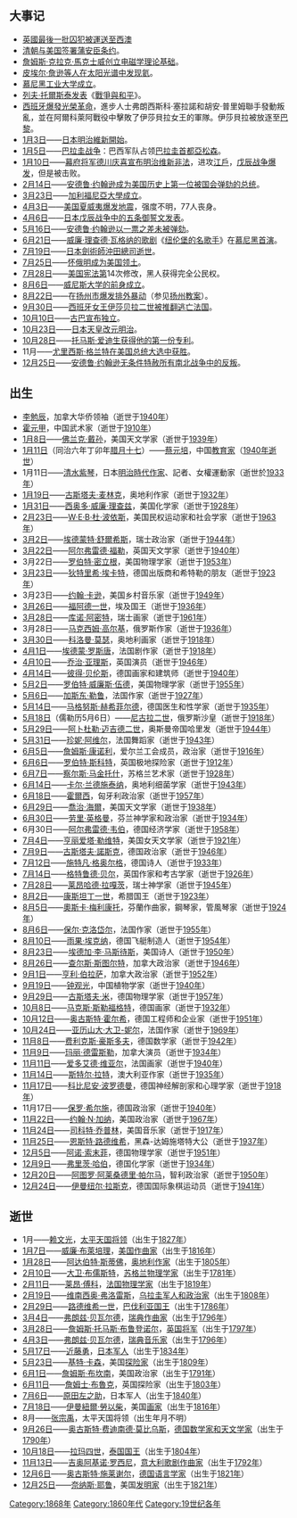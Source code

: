 ## 大事记

  - [英國最後一批](https://zh.wikipedia.org/wiki/英國 "wikilink")[囚犯被運送至](https://zh.wikipedia.org/wiki/囚犯 "wikilink")[西澳](https://zh.wikipedia.org/wiki/西澳 "wikilink")
  - [清朝与](../Page/清朝.md "wikilink")[美国签署](../Page/美国.md "wikilink")[蒲安臣条约](https://zh.wikipedia.org/wiki/蒲安臣条约 "wikilink")。
  - [詹姆斯·克拉克·馬克士威创立](https://zh.wikipedia.org/wiki/詹姆斯·克拉克·馬克士威 "wikilink")[电磁学理论基础](../Page/电磁学.md "wikilink")。
  - [皮埃尔·詹逊等人在](https://zh.wikipedia.org/wiki/皮埃尔·詹逊 "wikilink")[太阳光谱中发现](https://zh.wikipedia.org/wiki/太阳光谱 "wikilink")[氦](../Page/氦.md "wikilink")。
  - [慕尼黑工业大学成立](../Page/慕尼黑工业大学.md "wikilink")。
  - [列夫·托爾斯泰发表](../Page/列夫·托爾斯泰.md "wikilink")《[戰爭與和平](../Page/戰爭與和平.md "wikilink")》。
  - [西班牙爆發光榮革命](../Page/西班牙.md "wikilink")，進步人士弗朗西斯科·塞拉諾和胡安·普里姆聯手發動叛亂，並在阿爾科萊阿戰役中擊敗了伊莎貝拉女王的軍隊。伊莎貝拉被放逐至[巴黎](../Page/巴黎.md "wikilink")。
  - [1月3日](../Page/1月3日.md "wikilink")——[日本](../Page/日本.md "wikilink")[明治維新開始](https://zh.wikipedia.org/wiki/明治維新 "wikilink")。
  - [1月5日](../Page/1月5日.md "wikilink")——[巴拉圭战争](../Page/巴拉圭战争.md "wikilink")：巴西军队占领[巴拉圭首都](../Page/巴拉圭.md "wikilink")[亞松森](../Page/亞松森.md "wikilink")。
  - [1月10日](../Page/1月10日.md "wikilink")——[幕府将军](../Page/幕府_\(日本\).md "wikilink")[德川庆喜宣布明治维新非法](../Page/德川庆喜.md "wikilink")，进攻[江戶](../Page/江戶.md "wikilink")，[戊辰战争爆发](https://zh.wikipedia.org/wiki/戊辰战争 "wikilink")，但是被击败。
  - [2月14日](../Page/2月14日.md "wikilink")——[安德鲁·约翰逊成为](../Page/安德鲁·约翰逊.md "wikilink")[美国历史上第一位被国会](../Page/美国历史.md "wikilink")[弹劾的总统](../Page/弹劾.md "wikilink")。
  - [3月23日](../Page/3月23日.md "wikilink")——[加利福尼亞大學成立](https://zh.wikipedia.org/wiki/加利福尼亞大學 "wikilink")。
  - [4月3日](../Page/4月3日.md "wikilink")——[美国](../Page/美国.md "wikilink")[夏威夷爆发](https://zh.wikipedia.org/wiki/夏威夷 "wikilink")[地震](../Page/地震.md "wikilink")，强度不明，77人丧身。
  - [4月6日](../Page/4月6日.md "wikilink")——[日本](../Page/日本.md "wikilink")[戊辰战争中的](https://zh.wikipedia.org/wiki/戊辰战争 "wikilink")[五条御誓文发表](https://zh.wikipedia.org/wiki/五条御誓文 "wikilink")。
  - [5月16日](../Page/5月16日.md "wikilink")——[安德鲁·约翰逊以一票之差未被弹劾](../Page/安德鲁·约翰逊.md "wikilink")。
  - [6月21日](../Page/6月21日.md "wikilink")——[威廉·理查德·瓦格纳的歌剧](https://zh.wikipedia.org/wiki/威廉·理查德·瓦格纳 "wikilink")《[纽伦堡的名歌手](../Page/纽伦堡的名歌手.md "wikilink")》在[慕尼黑首演](../Page/慕尼黑.md "wikilink")。
  - [7月19日](https://zh.wikipedia.org/wiki/7月19日 "wikilink")——[日本劍術師](../Page/日本.md "wikilink")[沖田總司逝世](../Page/沖田總司.md "wikilink")。
  - [7月25日](https://zh.wikipedia.org/wiki/7月25日 "wikilink")——[怀俄明成为美国领土](../Page/怀俄明州.md "wikilink")。
  - [7月28日](https://zh.wikipedia.org/wiki/7月28日 "wikilink")——[美国宪法第](../Page/美国宪法.md "wikilink")14次修改，黑人获得完全公民权。
  - [8月6日](../Page/8月6日.md "wikilink")——[威尼斯大学的前身成立](https://zh.wikipedia.org/wiki/威尼斯大学 "wikilink")。
  - [8月22日](../Page/8月22日.md "wikilink")——在[扬州市爆发排外暴动](../Page/扬州市.md "wikilink")（参见[扬州教案](../Page/扬州教案.md "wikilink")）。
  - [9月30日](../Page/9月30日.md "wikilink")——[西班牙女王](../Page/西班牙.md "wikilink")[伊莎贝拉二世被推翻逃亡](../Page/伊莎贝拉二世.md "wikilink")[法国](https://zh.wikipedia.org/wiki/法国 "wikilink")。
  - [10月10日](../Page/10月10日.md "wikilink")——[古巴宣布独立](../Page/古巴.md "wikilink")。
  - [10月23日](../Page/10月23日.md "wikilink")——[日本天皇改元](https://zh.wikipedia.org/wiki/日本天皇 "wikilink")[明治](../Page/明治.md "wikilink")。
  - [10月28日](../Page/10月28日.md "wikilink")——[托马斯·爱迪生获得他的第一份专利](https://zh.wikipedia.org/wiki/托马斯·爱迪生 "wikilink")。
  - 11月——[尤里西斯·格兰特在美国总统大选中获胜](https://zh.wikipedia.org/wiki/尤里西斯·格兰特 "wikilink")。
  - [12月25日](../Page/12月25日.md "wikilink")——[安德鲁·约翰逊无条件特赦所有](../Page/安德鲁·约翰逊.md "wikilink")[南北战争中的反叛](../Page/南北战争.md "wikilink")。

## 出生

  - [李勉辰](https://zh.wikipedia.org/wiki/李勉辰 "wikilink")，加拿大华侨领袖（逝世于[1940年](../Page/1940年.md "wikilink")）
  - [霍元甲](../Page/霍元甲.md "wikilink")，中国武术家（逝世于[1910年](../Page/1910年.md "wikilink")）
  - [1月8日](../Page/1月8日.md "wikilink")——[佛兰克·戴孙](https://zh.wikipedia.org/wiki/佛兰克·戴孙 "wikilink")，美国天文学家（逝世于[1939年](../Page/1939年.md "wikilink")）
  - [1月11日](../Page/1月11日.md "wikilink")（同治六年丁卯年[腊月十七](https://zh.wikipedia.org/wiki/腊月十七 "wikilink")）——[蔡元培](../Page/蔡元培.md "wikilink")，中国[教育家](https://zh.wikipedia.org/wiki/教育家 "wikilink")（[1940年逝世](../Page/1940年.md "wikilink")）
  - 1月11日——[清水紫琴](../Page/清水紫琴.md "wikilink")，日本[明治時代作家](https://zh.wikipedia.org/wiki/明治時代 "wikilink")、記者、女權運動家（逝世於[1933年](../Page/1933年.md "wikilink")）
  - [1月19日](../Page/1月19日.md "wikilink")——[古斯塔夫·麦林克](https://zh.wikipedia.org/wiki/古斯塔夫·麦林克 "wikilink")，奥地利作家（逝世于[1932年](../Page/1932年.md "wikilink")）
  - [1月31日](../Page/1月31日.md "wikilink")——[西奥多·威廉·理查兹](../Page/西奥多·威廉·理查兹.md "wikilink")，美国化学家（逝世于[1928年](../Page/1928年.md "wikilink")）
  - [2月23日](../Page/2月23日.md "wikilink")——[W·E·B·杜·波依斯](https://zh.wikipedia.org/wiki/W·E·B·杜·波依斯 "wikilink")，美国民权运动家和社会学家（逝世于[1963年](../Page/1963年.md "wikilink")）
  - [3月2日](../Page/3月2日.md "wikilink")——[埃德蒙特·舒爾希斯](https://zh.wikipedia.org/wiki/埃德蒙特·舒爾希斯 "wikilink")，瑞士政治家（逝世于[1944年](../Page/1944年.md "wikilink")）
  - [3月22日](../Page/3月22日.md "wikilink")——[阿尔弗雷德·福勒](https://zh.wikipedia.org/wiki/阿尔弗雷德·福勒 "wikilink")，英国天文学家（逝世于[1940年](../Page/1940年.md "wikilink")）
  - 3月22日——[罗伯特·密立根](../Page/罗伯特·密立根.md "wikilink")，美国物理学家（逝世于[1953年](../Page/1953年.md "wikilink")）
  - [3月23日](../Page/3月23日.md "wikilink")——[狄特里希·埃卡特](https://zh.wikipedia.org/wiki/狄特里希·埃卡特 "wikilink")，德国出版商和希特勒的朋友（逝世于[1923年](../Page/1923年.md "wikilink")）
  - 3月23日——[约翰·卡逊](https://zh.wikipedia.org/wiki/约翰·卡逊 "wikilink")，美国乡村音乐家（逝世于[1949年](../Page/1949年.md "wikilink")）
  - [3月26日](../Page/3月26日.md "wikilink")——[福阿德一世](../Page/福阿德一世.md "wikilink")，埃及国王（逝世于[1936年](../Page/1936年.md "wikilink")）
  - [3月28日](../Page/3月28日.md "wikilink")——[库诺·阿密特](https://zh.wikipedia.org/wiki/库诺·阿密特 "wikilink")，瑞士画家（逝世于[1961年](../Page/1961年.md "wikilink")）
  - 3月28日——[马克西姆·高尔基](../Page/马克西姆·高尔基.md "wikilink")，俄罗斯作家（逝世于[1936年](../Page/1936年.md "wikilink")）
  - [3月30日](../Page/3月30日.md "wikilink")——[科洛曼·莫瑟](https://zh.wikipedia.org/wiki/科洛曼·莫瑟 "wikilink")，奥地利画家（逝世于[1918年](../Page/1918年.md "wikilink")）
  - [4月1日](../Page/4月1日.md "wikilink")——[埃德蒙·罗斯唐](https://zh.wikipedia.org/wiki/埃德蒙·罗斯唐 "wikilink")，法国剧作家（逝世于[1918年](../Page/1918年.md "wikilink")）
  - [4月10日](../Page/4月10日.md "wikilink")——[乔治·亚理斯](https://zh.wikipedia.org/wiki/乔治·亚理斯 "wikilink")，英国演员（逝世于[1946年](../Page/1946年.md "wikilink")）
  - [4月14日](../Page/4月14日.md "wikilink")——[彼得·贝伦斯](../Page/彼得·贝伦斯.md "wikilink")，德国画家和建筑师（逝世于[1940年](../Page/1940年.md "wikilink")）
  - [5月2日](../Page/5月2日.md "wikilink")——[罗伯特·威廉斯·伍德](https://zh.wikipedia.org/wiki/罗伯特·威廉斯·伍德 "wikilink")，美国物理学家（逝世于[1955年](../Page/1955年.md "wikilink")）
  - [5月6日](../Page/5月6日.md "wikilink")——[加斯东·勒鲁](../Page/加斯东·勒鲁.md "wikilink")，法国作家（逝世于[1927年](../Page/1927年.md "wikilink")）
  - [5月14日](../Page/5月14日.md "wikilink")——[马格努斯·赫希菲尔德](../Page/马格努斯·赫希菲尔德.md "wikilink")，德国医生和性学家（逝世于[1935年](../Page/1935年.md "wikilink")）
  - [5月18日](../Page/5月18日.md "wikilink")（儒勒历5月6日）——[尼古拉二世](https://zh.wikipedia.org/wiki/尼古拉二世 "wikilink")，俄罗斯沙皇（逝世于[1918年](../Page/1918年.md "wikilink")）
  - [5月29日](../Page/5月29日.md "wikilink")——[阿卜杜勒·迈吉德二世](https://zh.wikipedia.org/wiki/阿卜杜勒·迈吉德二世 "wikilink")，奥斯曼帝国哈里发（逝世于[1944年](../Page/1944年.md "wikilink")）
  - [5月31日](../Page/5月31日.md "wikilink")——[珍妮·阿维尔](https://zh.wikipedia.org/wiki/珍妮·阿维尔 "wikilink")，法国舞蹈家（逝世于[1943年](../Page/1943年.md "wikilink")）
  - [6月5日](../Page/6月5日.md "wikilink")——[詹姆斯·康诺利](https://zh.wikipedia.org/wiki/詹姆斯·康诺利 "wikilink")，爱尔兰工会成员，政治家（逝世于[1916年](../Page/1916年.md "wikilink")）
  - [6月6日](../Page/6月6日.md "wikilink")——[罗伯特·斯科特](../Page/罗伯特·斯科特.md "wikilink")，英国极地探险家（逝世于[1912年](../Page/1912年.md "wikilink")）
  - [6月7日](../Page/6月7日.md "wikilink")——[察尔斯·马金托什](https://zh.wikipedia.org/wiki/察尔斯·马金托什 "wikilink")，苏格兰艺术家（逝世于[1928年](../Page/1928年.md "wikilink")）
  - [6月14日](../Page/6月14日.md "wikilink")——[卡尔·兰德施泰纳](../Page/卡尔·兰德施泰纳.md "wikilink")，奥地利细菌学家（逝世于[1943年](../Page/1943年.md "wikilink")）
  - [6月18日](../Page/6月18日.md "wikilink")——[霍爾西](https://zh.wikipedia.org/wiki/霍爾西 "wikilink")，匈牙利政治家（逝世于[1957年](../Page/1957年.md "wikilink")）
  - [6月29日](../Page/6月29日.md "wikilink")——[喬治·海爾](../Page/喬治·海爾.md "wikilink")，美国天文学家（逝世于[1938年](../Page/1938年.md "wikilink")）
  - [6月30日](../Page/6月30日.md "wikilink")——[劳里·英格曼](../Page/劳里·英格曼.md "wikilink")，芬兰神学家和政治家（逝世于[1934年](../Page/1934年.md "wikilink")）
  - 6月30日——[阿尔弗雷德·韦伯](https://zh.wikipedia.org/wiki/阿尔弗雷德·韦伯 "wikilink")，德国经济学家（逝世于[1958年](../Page/1958年.md "wikilink")）
  - [7月4日](../Page/7月4日.md "wikilink")——[亨丽爱塔·勒维特](https://zh.wikipedia.org/wiki/亨丽爱塔·勒维特 "wikilink")，美国女天文学家（逝世于[1921年](../Page/1921年.md "wikilink")）
  - [7月9日](https://zh.wikipedia.org/wiki/7月9日 "wikilink")——[古斯塔夫·諾斯克](https://zh.wikipedia.org/wiki/古斯塔夫·諾斯克 "wikilink")，德国政治家（逝世于[1946年](../Page/1946年.md "wikilink")）
  - [7月12日](https://zh.wikipedia.org/wiki/7月12日 "wikilink")——[施特凡·格奥尔格](https://zh.wikipedia.org/wiki/施特凡·格奥尔格 "wikilink")，德国诗人（逝世于[1933年](../Page/1933年.md "wikilink")）
  - [7月14日](https://zh.wikipedia.org/wiki/7月14日 "wikilink")——[格特鲁德·贝尔](https://zh.wikipedia.org/wiki/格特鲁德·贝尔 "wikilink")，英国作家和考古学家（逝世于[1926年](../Page/1926年.md "wikilink")）
  - [7月28日](https://zh.wikipedia.org/wiki/7月28日 "wikilink")——[莱昂哈德·拉嘎茨](https://zh.wikipedia.org/wiki/莱昂哈德·拉嘎茨 "wikilink")，瑞士神学家（逝世于[1945年](../Page/1945年.md "wikilink")）
  - [8月2日](../Page/8月2日.md "wikilink")——[康斯坦丁一世](../Page/康斯坦丁一世_\(希腊\).md "wikilink")，希腊国王（逝世于[1923年](../Page/1923年.md "wikilink")）
  - [8月5日](../Page/8月5日.md "wikilink")——[奧斯卡·梅利康托](https://zh.wikipedia.org/wiki/奧斯卡·梅利康托 "wikilink")，芬蘭作曲家，鋼琴家，管風琴家（逝世于[1924年](../Page/1924年.md "wikilink")）
  - [8月6日](../Page/8月6日.md "wikilink")——[保尔·克洛岱尔](https://zh.wikipedia.org/wiki/保尔·克洛岱尔 "wikilink")，法国作家（逝世于[1955年](../Page/1955年.md "wikilink")）
  - [8月10日](../Page/8月10日.md "wikilink")——[雨果·埃克纳](https://zh.wikipedia.org/wiki/雨果·埃克纳 "wikilink")，德国飞艇制造人（逝世于[1954年](../Page/1954年.md "wikilink")）
  - [8月23日](../Page/8月23日.md "wikilink")——[埃德加·李·马斯待斯](https://zh.wikipedia.org/wiki/埃德加·李·马斯待斯 "wikilink")，美国诗人（逝世于[1950年](../Page/1950年.md "wikilink")）
  - [8月26日](../Page/8月26日.md "wikilink")——[查尔斯·斯图尔特](https://zh.wikipedia.org/wiki/查尔斯·斯图尔特 "wikilink")，加拿大政治家（逝世于[1946年](../Page/1946年.md "wikilink")）
  - [9月1日](../Page/9月1日.md "wikilink")——[亨利·伯拉萨](https://zh.wikipedia.org/wiki/亨利·伯拉萨 "wikilink")，加拿大政治家（逝世于[1952年](../Page/1952年.md "wikilink")）
  - [9月19日](../Page/9月19日.md "wikilink")——[钟观光](https://zh.wikipedia.org/wiki/钟观光 "wikilink")，中国植物学家（逝世于[1940年](../Page/1940年.md "wikilink")）
  - [9月29日](../Page/9月29日.md "wikilink")——[古斯塔夫·米](../Page/古斯塔夫·米.md "wikilink")，德国物理学家（逝世于[1957年](../Page/1957年.md "wikilink")）
  - [10月8日](../Page/10月8日.md "wikilink")——[马克斯·斯勒福格特](https://zh.wikipedia.org/wiki/马克斯·斯勒福格特 "wikilink")，德国画家（逝世于[1932年](../Page/1932年.md "wikilink")）
  - [10月12日](../Page/10月12日.md "wikilink")——[奥古斯特·霍尔希](https://zh.wikipedia.org/wiki/奥古斯特·霍尔希 "wikilink")，德国工程师和企业家（逝世于[1951年](../Page/1951年.md "wikilink")）
  - [10月24日](../Page/10月24日.md "wikilink")——[亚历山大·大卫-妮尔](https://zh.wikipedia.org/wiki/亚历山大·大卫-妮尔 "wikilink")，法国作家（逝世于[1969年](../Page/1969年.md "wikilink")）
  - [11月8日](../Page/11月8日.md "wikilink")——[费利克斯·豪斯多夫](../Page/费利克斯·豪斯多夫.md "wikilink")，德国数学家（逝世于[1942年](../Page/1942年.md "wikilink")）
  - [11月9日](../Page/11月9日.md "wikilink")——[玛丽·德雷斯勒](https://zh.wikipedia.org/wiki/玛丽·德雷斯勒 "wikilink")，加拿大演员（逝世于[1934年](../Page/1934年.md "wikilink")）
  - [11月11日](../Page/11月11日.md "wikilink")——[爱多艾德·维亚尔](https://zh.wikipedia.org/wiki/爱多艾德·维亚尔 "wikilink")，法国画家（逝世于[1940年](../Page/1940年.md "wikilink")）
  - [11月14日](../Page/11月14日.md "wikilink")——[斯特尔·拉特](https://zh.wikipedia.org/wiki/斯特尔·拉特 "wikilink")，澳大利亚作家（逝世于[1935年](../Page/1935年.md "wikilink")）
  - [11月17日](../Page/11月17日.md "wikilink")——[科比尼安·波罗德曼](https://zh.wikipedia.org/wiki/科比尼安·波罗德曼 "wikilink")，德国神经解剖家和心理学家（逝世于[1918年](../Page/1918年.md "wikilink")）
  - 11月17日——[保罗·希尔施](https://zh.wikipedia.org/wiki/保罗·希尔施 "wikilink")，德国政治家（逝世于[1940年](../Page/1940年.md "wikilink")）
  - [11月22日](https://zh.wikipedia.org/wiki/11月22日 "wikilink")——[约翰·N·加纳](https://zh.wikipedia.org/wiki/约翰·N·加纳 "wikilink")，美国政治家（逝世于[1967年](../Page/1967年.md "wikilink")）
  - [11月24日](../Page/11月24日.md "wikilink")——[司科特·乔普林](https://zh.wikipedia.org/wiki/司科特·乔普林 "wikilink")，美国音乐家（逝世于[1917年](../Page/1917年.md "wikilink")）
  - [11月25日](../Page/11月25日.md "wikilink")——[恩斯特·路德维希](https://zh.wikipedia.org/wiki/恩斯特·路德维希_\(黑森\) "wikilink")，黑森-达姆施塔特大公（逝世于[1937年](../Page/1937年.md "wikilink")）
  - [12月5日](../Page/12月5日.md "wikilink")——[阿诺·索末菲](https://zh.wikipedia.org/wiki/阿诺·索末菲 "wikilink")，德国物理学家（逝世于[1951年](../Page/1951年.md "wikilink")）
  - [12月9日](../Page/12月9日.md "wikilink")——[弗里茨·哈伯](../Page/弗里茨·哈伯.md "wikilink")，德国化学家（逝世于[1934年](../Page/1934年.md "wikilink")）
  - [12月20日](../Page/12月20日.md "wikilink")——[阿图罗·阿莱桑德里·帕尔马](https://zh.wikipedia.org/wiki/阿图罗·阿莱桑德里·帕尔马 "wikilink")，智利政治家（逝世于[1950年](../Page/1950年.md "wikilink")）
  - [12月24日](../Page/12月24日.md "wikilink")——[伊曼纽尔·拉斯克](https://zh.wikipedia.org/wiki/伊曼纽尔·拉斯克 "wikilink")，德国国际象棋运动员（逝世于[1941年](../Page/1941年.md "wikilink")）

## 逝世

  - 1月——[赖文光](../Page/赖文光.md "wikilink")，[太平天国将领](https://zh.wikipedia.org/wiki/太平天国 "wikilink")（出生于[1827年](../Page/1827年.md "wikilink")）
  - [1月7日](../Page/1月7日.md "wikilink")——[威廉·布萊培理](https://zh.wikipedia.org/wiki/威廉·布萊培理 "wikilink")，[美国](../Page/美国.md "wikilink")[作曲家](https://zh.wikipedia.org/wiki/作曲家 "wikilink")（出生于[1816年](../Page/1816年.md "wikilink")）
  - [1月28日](../Page/1月28日.md "wikilink")——[阿达伯特·斯蒂佛](https://zh.wikipedia.org/wiki/阿达伯特·斯蒂佛 "wikilink")，[奥地利](https://zh.wikipedia.org/wiki/奥地利 "wikilink")[作家](https://zh.wikipedia.org/wiki/作家 "wikilink")（出生于[1805年](../Page/1805年.md "wikilink")）
  - [2月10日](../Page/2月10日.md "wikilink")——[大卫·布儒斯特](../Page/大卫·布儒斯特.md "wikilink")，[苏格兰](https://zh.wikipedia.org/wiki/苏格兰 "wikilink")[物理学家](../Page/物理学家.md "wikilink")（出生于[1781年](https://zh.wikipedia.org/wiki/1781年 "wikilink")）
  - [2月11日](../Page/2月11日.md "wikilink")——[莱昂·傅科](../Page/莱昂·傅科.md "wikilink")，[法国物理学家](https://zh.wikipedia.org/wiki/法国 "wikilink")（出生于[1819年](https://zh.wikipedia.org/wiki/1819年 "wikilink")）
  - [2月19日](../Page/2月19日.md "wikilink")——[维南西奥·弗洛雷斯](https://zh.wikipedia.org/wiki/维南西奥·弗洛雷斯 "wikilink")，[乌拉圭](../Page/乌拉圭.md "wikilink")[军人和](../Page/军人.md "wikilink")[政治家](../Page/政治家.md "wikilink")（出生于[1808年](https://zh.wikipedia.org/wiki/1808年 "wikilink")）
  - [2月29日](../Page/2月29日.md "wikilink")——[路德维希一世](../Page/路德维希一世_\(巴伐利亚\).md "wikilink")，[巴伐利亚国王](../Page/巴伐利亚.md "wikilink")（出生于[1786年](https://zh.wikipedia.org/wiki/1786年 "wikilink")）
  - [3月4日](../Page/3月4日.md "wikilink")——[弗朗兹·贝瓦尔德](https://zh.wikipedia.org/wiki/弗朗兹·贝瓦尔德 "wikilink")，[瑞典作曲家](../Page/瑞典.md "wikilink")（出生于[1796年](../Page/1796年.md "wikilink")）
  - [3月28日](../Page/3月28日.md "wikilink")——[詹姆斯·托马斯·布鲁登诺尔](https://zh.wikipedia.org/wiki/詹姆斯·托马斯·布鲁登诺尔 "wikilink")，[英国](https://zh.wikipedia.org/wiki/英国 "wikilink")[将军](https://zh.wikipedia.org/wiki/将军_\(军衔\) "wikilink")（出生于[1797年](../Page/1797年.md "wikilink")）
  - [4月3日](../Page/4月3日.md "wikilink")——[弗朗兹·贝瓦尔德](https://zh.wikipedia.org/wiki/弗朗兹·贝瓦尔德 "wikilink")，[瑞典](../Page/瑞典.md "wikilink")[音乐家](https://zh.wikipedia.org/wiki/音乐家 "wikilink")（出生于[1796年](../Page/1796年.md "wikilink")）
  - [5月17日](../Page/5月17日.md "wikilink")——[近藤勇](../Page/近藤勇.md "wikilink")，[日本军人](../Page/日本.md "wikilink")（出生于[1834年](https://zh.wikipedia.org/wiki/1834年 "wikilink")）
  - [5月23日](../Page/5月23日.md "wikilink")——[基特·卡森](../Page/基特·卡森.md "wikilink")，美国[探险家](../Page/探险家.md "wikilink")（出生于[1809年](../Page/1809年.md "wikilink")）
  - [6月1日](../Page/6月1日.md "wikilink")——[詹姆斯·布坎南](../Page/詹姆斯·布坎南.md "wikilink")，美国政治家（出生于[1791年](https://zh.wikipedia.org/wiki/1791年 "wikilink")）
  - [6月11日](../Page/6月11日.md "wikilink")——[詹姆士·布魯克](https://zh.wikipedia.org/wiki/詹姆士·布魯克 "wikilink")，英国探险家（出生于[1803年](https://zh.wikipedia.org/wiki/1803年 "wikilink")）
  - [7月6日](https://zh.wikipedia.org/wiki/7月6日 "wikilink")——[原田左之助](../Page/原田左之助.md "wikilink")，日本军人（出生于[1840年](../Page/1840年.md "wikilink")）
  - [7月18日](https://zh.wikipedia.org/wiki/7月18日 "wikilink")——[伊曼紐爾·勞以柴](https://zh.wikipedia.org/wiki/伊曼紐爾·勞以柴 "wikilink")，美国[画家](https://zh.wikipedia.org/wiki/画家 "wikilink")（出生于[1816年](../Page/1816年.md "wikilink")）
  - 8月——[张宗禹](../Page/张宗禹.md "wikilink")，太平天国将领（出生年月不明）
  - [9月26日](../Page/9月26日.md "wikilink")——[奥古斯特·费迪南德·莫比乌斯](../Page/奥古斯特·费迪南德·莫比乌斯.md "wikilink")，[德国](../Page/德国.md "wikilink")[数学家和](../Page/数学家.md "wikilink")[天文学家](../Page/天文学家.md "wikilink")（出生于[1790年](https://zh.wikipedia.org/wiki/1790年 "wikilink")）
  - [10月18日](../Page/10月18日.md "wikilink")——[拉玛四世](../Page/拉玛四世.md "wikilink")，[泰国国王](../Page/泰国.md "wikilink")（出生于[1804年](https://zh.wikipedia.org/wiki/1804年 "wikilink")）
  - [11月13日](../Page/11月13日.md "wikilink")——[吉奥阿基诺·罗西尼](https://zh.wikipedia.org/wiki/吉奥阿基诺·罗西尼 "wikilink")，[意大利](../Page/意大利.md "wikilink")[歌剧作曲家](../Page/歌剧.md "wikilink")（出生于[1792年](../Page/1792年.md "wikilink")）
  - [12月6日](../Page/12月6日.md "wikilink")——[奥古斯特·施莱谢尔](../Page/奥古斯特·施莱谢尔.md "wikilink")，[德国](../Page/德国.md "wikilink")[语言学家](https://zh.wikipedia.org/wiki/语言学家 "wikilink")（出生于[1821年](https://zh.wikipedia.org/wiki/1821年 "wikilink")）
  - [12月25日](../Page/12月25日.md "wikilink")——[奈纳斯·耶鲁](https://zh.wikipedia.org/wiki/奈纳斯·耶鲁 "wikilink")，美国[发明家](https://zh.wikipedia.org/wiki/发明家 "wikilink")（出生于[1821年](https://zh.wikipedia.org/wiki/1821年 "wikilink")）

[Category:1868年](https://zh.wikipedia.org/wiki/Category:1868年 "wikilink")
[Category:1860年代](https://zh.wikipedia.org/wiki/Category:1860年代 "wikilink")
[Category:19世纪各年](https://zh.wikipedia.org/wiki/Category:19世纪各年 "wikilink")